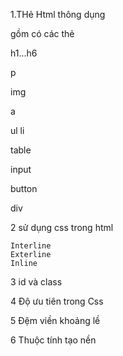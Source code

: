 1.THẻ Html thông dụng


   gồm có các thẻ

   h1...h6

   p

   img

   a

   ul li

   table

   input

   button

   div
   


2 sử dụng css trong html
    
    
    Interline
    Exterline
    Inline


3 id và class


4 Độ ưu tiên trong Css


5 Đệm viền khoảng lề


6 Thuộc tính tạo nền
